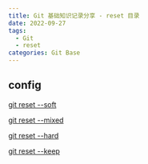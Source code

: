```yaml
---
title: Git 基础知识记录分享 - reset 目录
date: 2022-09-27
tags:
  - Git
  - reset
categories: Git Base
---
```


## config

[git reset --soft](./soft.md)

[git reset --mixed](./mixed.md)

[git reset --hard](./hard.md)

[git reset --keep](./keep.md)
